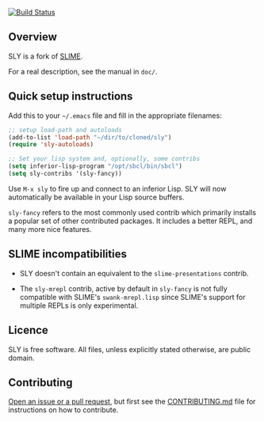 [![Build Status](https://travis-ci.org/sly/sly.png?branch=master)](https://travis-ci.org/sly/sly)

Overview
--------

SLY is a fork of [SLIME][1].

For a real description, see the manual in `doc/`.

Quick setup instructions
------------------------

Add this to your `~/.emacs` file and fill in the appropriate filenames:

```el
;; setup load-path and autoloads
(add-to-list 'load-path "~/dir/to/cloned/sly")
(require 'sly-autoloads)

;; Set your lisp system and, optionally, some contribs
(setq inferior-lisp-program "/opt/sbcl/bin/sbcl")
(setq sly-contribs '(sly-fancy))
```

Use `M-x sly` to fire up and connect to an inferior Lisp.  SLY will now
automatically be available in your Lisp source buffers.

`sly-fancy` refers to the most commonly used contrib which primarily installs a
popular set of other contributed packages. It includes a better REPL, and many
more nice features.

SLIME incompatibilities
-----------------------

* SLY doesn't contain an equivalent to the `slime-presentations` contrib.

* The `sly-mrepl` contrib, active by default in `sly-fancy` is not fully
  compatible with SLIME's `swank-mrepl.lisp` since SLIME's support for multiple
  REPLs is only experimental.

Licence
-------

SLY is free software. All files, unless explicitly stated otherwise, are
public domain.

Contributing
------------

[Open an issue or a pull request][4], but first see the [CONTRIBUTING.md][5]
file for instructions on how to contribute.

[1]: http://www.common-lisp.net/project/slime/
[4]: https://github.com/capitaomorte/sly/issues
[5]: https://github.com/capitaomorte/sly/blob/master/CONTRIBUTING.md

<!-- Local Variables: -->
<!-- fill-column: 80 -->
<!-- End: -->
